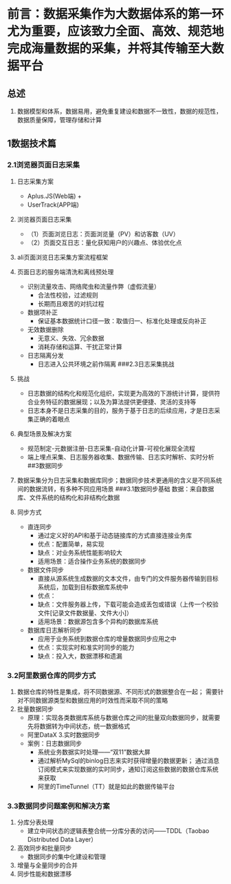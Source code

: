 # 前言：数据采集作为大数据体系的第一环尤为重要，应该致力全面、高效、规范地完成海量数据的采集，并将其传输至大数据平台
## 总述
1. 数据模型和体系，数据易用，避免重复建设和数据不一致性，数据的规范性，数据质量保障，管理存储和计算
## 1数据技术篇
### 2.1浏览器页面日志采集
1. 日志采集方案
    + Aplus.JS(Web端)
        +
    + UserTrack(APP端)          
2. 浏览器页面日志采集
    + （1）页面浏览日志：页面浏览量（PV）和访客数（UV）
    + （2）页面交互日志：量化获知用户的兴趣点、体验优化点
3. ali页面浏览日志采集方案流程框架

4. 页面日志的服务端清洗和离线预处理
    + 识别流量攻击、网络爬虫和流量作弊（虚假流量）
        + 合法性校验，过滤规则
        + 长期而且艰苦的对抗过程
    + 数据项补正
        + 保证基本数据统计口径一致：取值归一、标准化处理或反向补正
    + 无效数据删除
        + 无意义、失效、冗余数据
        + 消耗存储和运算、干扰正常计算
    + 日志隔离分发
        + 日志进入公共环境之前作隔离
###2.3日志采集挑战
1. 挑战
    + 日志数据的结构化和规范化组织，实现更为高效的下游统计计算，提供符合业务特征的数据展现；以及为算法提供更便捷、灵活的支持等
    + 日志本身不是日志采集的目的，服务于基于日志的后续应用，才是日志采集正确的着眼点
2. 典型场景及解决方案
    + 规范制定-元数据注册-日志采集-自动化计算-可视化展现全流程
    + 端上埋点采集、日志服务器收集、数据传输、日志实时解析、实时分析
##3数据同步
1. 数据采集分为日志采集和数据库同步；数据同步技术更通用的含义是不同系统间的数据流转，有多种不同应用场景
###3.1数据同步基础
数据：来自数据库、文件系统的结构化和非结构化数据
1. 同步方式
    + 直连同步
        + 通过定义好的API和基于动态链接库的方式直接连接业务库
        + 优点：配置简单，易实现
        + 缺点：对业务系统性能影响较大
        + 适用场景：适合操作业务系统的数据同步
    + 数据文件同步
        + 直接从源系统生成数据的文本文件，由专门的文件服务器传输到目标系统后，加载到目标数据库系统中
        + 优点：
        + 缺点：文件服务器上传，下载可能会造成丢包或错误（上传一个校验文件[记录文件数据量、文件大小]）
        + 适用场景：数据源包含多个异构的数据库系统
    + 数据库日志解析同步
        + 应用于业务系统到数据仓库的增量数据同步应用之中
        + 优点：实现实时和准实时同步的能力
        + 缺点：投入大，数据漂移和遗漏
### 3.2阿里数据仓库的同步方式
1. 数据仓库的特性是集成，将不同数据源、不同形式的数据整合在一起；
需要针对不同数据源类型和数据应用的时效性而采取不同的策略
2. 批量数据同步
    + 原理：实现各类数据库系统与数据仓库之间的批量双向数据同步，就需要先将数据转为中间状态，统一数据格式
    + 阿里DataX
3.实时数据同步
    + 案例：日志数据同步
        + 系统业务数据实时处理——“双11”数据大屏
        + 通过解析MySql的binlog日志来实时获得增量的数据更新；
        通过消息订阅模式来实现数据的实时同步，通知订阅这些数据的数据仓库系统来获取
        + 阿里的TimeTunnel（TT）就是如此的数据传输平台
### 3.3数据同步问题案例和解决方案
1. 分库分表处理
    + 建立中间状态的逻辑表整合统一分库分表的访问——TDDL（Taobao Distributed Data Layer）
2. 高效同步和批量同步
    + 数据同步的集中化建设和管理
3. 增量与全量同步的合并
4. 同步性能和数据漂移
        
        

























    
